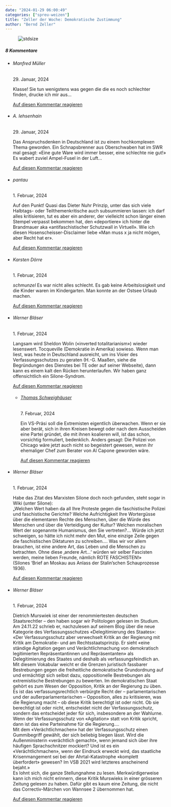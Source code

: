 ```yaml
---
date: "2024-01-29 06:00:49"
categories: ["spreu-weizen"]
title: "Zeller der Woche: Demokratische Zustimmung"
author: "Bernd Zeller"
---
```



<figure>
<img src="https://www.publicomag.com/wp-content/uploads/2024/01/Demokratische-Zustimmung.jpg" alt=stdsize>
</figure>


<!--more-->
<h5 class="comments-h">
8 Kommentare </h5>
<ul class="commentlist">
<li class="comment even thread-even depth-1 clearfix" id="li-comment-120511">
<h6 class="author">Manfred Müller</h6> <span class="date">29. Januar, 2024</span>



Klasse! Sie tun wenigstens was gegen die die es noch schlechter finden, drucke ich mir aus&#8230;

<a rel="nofollow" class="comment-reply-link" href="#comment-120511" data-commentid="120511" data-postid="18323" data-belowelement="comment-120511" data-respondelement="respond" data-replyto="Antworte auf Manfred Müller" aria-label="Antworte auf Manfred Müller">Auf diesen Kommentar reagieren</a> 


</li>
<li class="comment odd alt thread-odd thread-alt depth-1 clearfix" id="li-comment-120514">
<h6 class="author">A. Iehsenhain</h6> <span class="date">29. Januar, 2024</span>



Das Anspruchsdenken in Deutschland ist zu einem hochkomplexen Thema geworden. Ein Schnapsbrenner aus Oberschwaben hat im SWR mal gesagt: «Eine gute Ware wird immer besser, eine schlechte nie gut!» Es wabert zuviel Ampel-Fusel in der Luft&#8230;

<a rel="nofollow" class="comment-reply-link" href="#comment-120514" data-commentid="120514" data-postid="18323" data-belowelement="comment-120514" data-respondelement="respond" data-replyto="Antworte auf A. Iehsenhain" aria-label="Antworte auf A. Iehsenhain">Auf diesen Kommentar reagieren</a> 


</li>
<li class="comment even thread-even depth-1 clearfix" id="li-comment-120518">
<h6 class="author">pantau</h6> <span class="date">1. Februar, 2024</span>



Auf den Punkt! Quasi das Dieter Nuhr Prinzip, unter das sich viele Halbtags- oder Teilthemenkritische auch subsummieren lassen: ich darf alles kritisieren, tut es aber ein anderer, der vielleicht schon länger einen Stempel verpasst bekommen hat, den «deportiere» ich hinter die Brandmauer aka «antifaschistischer Schutzwall in Virtuell». Wie ich diesen Hosenscheisser-Disclaimer liebe «Man muss x ja nicht mögen, aber Recht hat er».

<a rel="nofollow" class="comment-reply-link" href="#comment-120518" data-commentid="120518" data-postid="18323" data-belowelement="comment-120518" data-respondelement="respond" data-replyto="Antworte auf pantau" aria-label="Antworte auf pantau">Auf diesen Kommentar reagieren</a> 


</li>
<li class="comment odd alt thread-odd thread-alt depth-1 clearfix" id="li-comment-120521">
<h6 class="author">Karsten Dörre</h6> <span class="date">1. Februar, 2024</span>



*schmunzel* Es war nicht alles schlecht. Es gab keine Arbeitslosigkeit und die Kinder waren im Kindergarten. Man konnte an der Ostsee Urlaub machen.

<a rel="nofollow" class="comment-reply-link" href="#comment-120521" data-commentid="120521" data-postid="18323" data-belowelement="comment-120521" data-respondelement="respond" data-replyto="Antworte auf Karsten Dörre" aria-label="Antworte auf Karsten Dörre">Auf diesen Kommentar reagieren</a> 


</li>
<li class="comment even thread-even depth-1 clearfix" id="li-comment-120522">
<h6 class="author">Werner Bläser</h6> <span class="date">1. Februar, 2024</span>



Langsam wird Sheldon Wolin («inverted totalitarianism») wieder lesenswert. Tocqueville (Demokratie in Amerika) sowieso. Wenn man liest, was heute in Deutschland ausreicht, um ins Visier des Verfassungsschutzes zu geraten (H.-G. Maaßen, siehe die Begründungen des Dienstes bei TE oder auf seiner Webseite), dann kann es einem kalt den Rücken herunterlaufen. Wir haben ganz offensichtlich ein Silone-Syndrom.

<a rel="nofollow" class="comment-reply-link" href="#comment-120522" data-commentid="120522" data-postid="18323" data-belowelement="comment-120522" data-respondelement="respond" data-replyto="Antworte auf Werner Bläser" aria-label="Antworte auf Werner Bläser">Auf diesen Kommentar reagieren</a> 


<ul class="children">
<li class="comment odd alt depth-2 clearfix" id="li-comment-120531">
<h6 class="author"><a href="https://angenehmwiderwaertigzugleich.home.blog/" class="url" rel="ugc external nofollow">Thomas Schweighäuser</a></h6> <span class="date">7. Februar, 2024</span>



Ein VS-Präsi soll die Extremisten eigentlich überwachen. Wenn er sie aber berät, sich in ihren Kreisen bewegt oder nach dem Ausscheiden eine Partei gründet, die mit ihnen koalieren will, ist das schon, vorsichtig formuliert, bedenklich. Anders gesagt: Die Polizei von Chicago wäre jetzt auch nicht so begeistert gewesen, wenn ihr ehemaliger Chef zum Berater von Al Capone geworden wäre.

<a rel="nofollow" class="comment-reply-link" href="#comment-120531" data-commentid="120531" data-postid="18323" data-belowelement="comment-120531" data-respondelement="respond" data-replyto="Antworte auf Thomas Schweighäuser" aria-label="Antworte auf Thomas Schweighäuser">Auf diesen Kommentar reagieren</a> 


</li>
</ul>
</li>
<li class="comment even thread-odd thread-alt depth-1 clearfix" id="li-comment-120523">
<h6 class="author">Werner Bläser</h6> <span class="date">1. Februar, 2024</span>



Habe das Zitat des Marxisten Silone doch noch gefunden, steht sogar in Wiki (unter Silone):<br>
„Welchen Wert haben da all Ihre Proteste gegen die faschistische Polizei und faschistische Gerichte? Welche Aufrichtigkeit Ihre Wortergüsse über die elementaren Rechte des Menschen, über die Würde des Menschen und über die Verteidigung der Kultur? Welchen moralischen Wert der sogenannte Humanismus, den Sie vertreten?&#8230; Würde ich jetzt schweigen, so hätte ich nicht mehr den Mut, eine einzige Zeile gegen die faschistischen Diktaturen zu schreiben&#8230;. Was wir vor allem brauchen, ist eine andere Art, das Leben und die Menschen zu betrachten. Ohne diese ‚andere Art…‘ würden wir selber Fascisten werden, meine lieben Freunde, nämlich ROTE FASCHISTEN!»<br>
(Silones &#8216;Brief an Moskau aus Anlass der Stalin&#8217;schen Schauprozesse 1936).

<a rel="nofollow" class="comment-reply-link" href="#comment-120523" data-commentid="120523" data-postid="18323" data-belowelement="comment-120523" data-respondelement="respond" data-replyto="Antworte auf Werner Bläser" aria-label="Antworte auf Werner Bläser">Auf diesen Kommentar reagieren</a> 


</li>
<li class="comment odd alt thread-even depth-1 clearfix" id="li-comment-120524">
<h6 class="author">Werner Bläser</h6> <span class="date">1. Februar, 2024</span>



Dietrich Murswiek ist einer der renommiertesten deutschen Staatsrechtler &#8211; den haben sogar wir Politologen gelesen im Studium. Am 24.11.22 schrieb er, nachzulesen auf seinem Blog über die neue Kategorie des Verfassungsschutzes «Delegitimierung des Staates»:<br>
«Der Verfassungsschutz aber verwechselt Kritik an der Regierung mit Kritik am Demokratie- und am Rechtsstaatsprinzip. Er sieht «eine ständige Agitation gegen und Verächtlichmachung von demokratisch legitimierten Repräsentantinnen und Repräsentanten» als Delegitimierung des Staates und deshalb als verfassungsfeindlich an. Mit diesem Vokabular weicht er die Grenzen juristisch fassbarer Bestrebungen gegen die freiheitliche demokratische Grundordnung auf und ermächtigt sich selbst dazu, oppositionelle Bestrebungen als extremistische Bestrebungen zu bewerten. Im demokratischen Staat gehört es zum Wesen der Opposition, Kritik an der Regierung zu üben. Es ist das verfassungsrechtlich verbürgte Recht der – parlamentarischen und der außerparlamentarischen – Opposition, alles zu kritisieren, was die Regierung macht – ob diese Kritik berechtigt ist oder nicht. Ob sie berechtigt ist oder nicht, entscheidet nicht der Verfassungsschutz, sondern das entscheidet jeder für sich, insbesondere an der Wahlurne. Wenn der Verfassungsschutz von «Agitation» statt von Kritik spricht, dann ist das eine Parteinahme für die Regierung&#8230;.<br>
Mit dem «Verächtlichmachen» hat der Verfassungsschutz einen Gummibegriff gewählt, der sich beliebig biegen lässt. Wird die Außenministerin «verächtlich gemacht», wenn jemand sich über ihre häufigen Sprachschnitzer mockiert? Und ist es ein «Verächtlichmachen», wenn der Eindruck erweckt wird, das staatliche Krisenmangement sei bei der Ahrtal-Katastrophe «komplett überfordert» gewesen? Im VSB 2021 wird letzteres anscheinend bejaht.»<br>
Es lohnt sich, die ganze Stellungnahme zu lesen. Merkwürdigerweise kann ich mich nicht erinnern, diese Kritik Murswieks in einer grösseren Zeitung gelesen zu haben. Dafür gibt es kaum eine Zeitung, die nicht das Correctiv-Märchen von Wannsee 2 übernommen hat.

<a rel="nofollow" class="comment-reply-link" href="#comment-120524" data-commentid="120524" data-postid="18323" data-belowelement="comment-120524" data-respondelement="respond" data-replyto="Antworte auf Werner Bläser" aria-label="Antworte auf Werner Bläser">Auf diesen Kommentar reagieren</a> 


</li>
</ul>
